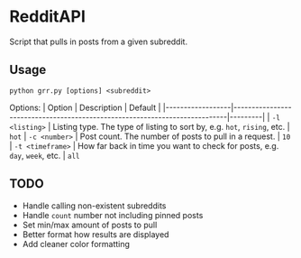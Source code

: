 # RedditAPI
Script that pulls in posts from a given subreddit.

## Usage
```
python grr.py [options] <subreddit>
```
Options:
| Option           | Description                                                                | Default |
|------------------|----------------------------------------------------------------------------|---------|
| `-l <listing>`   | Listing type. The type of listing to sort by, e.g. `hot`, `rising`, etc.   | `hot`
| `-c <number>`    | Post count. The number of posts to pull in a request.                      | `10`
| `-t <timeframe>` | How far back in time you want to check for posts, e.g. `day`, `week`, etc. | `all`

## TODO
* Handle calling non-existent subreddits
* Handle `count` number not including pinned posts
* Set min/max amount of posts to pull
* Better format how results are displayed
* Add cleaner color formatting
